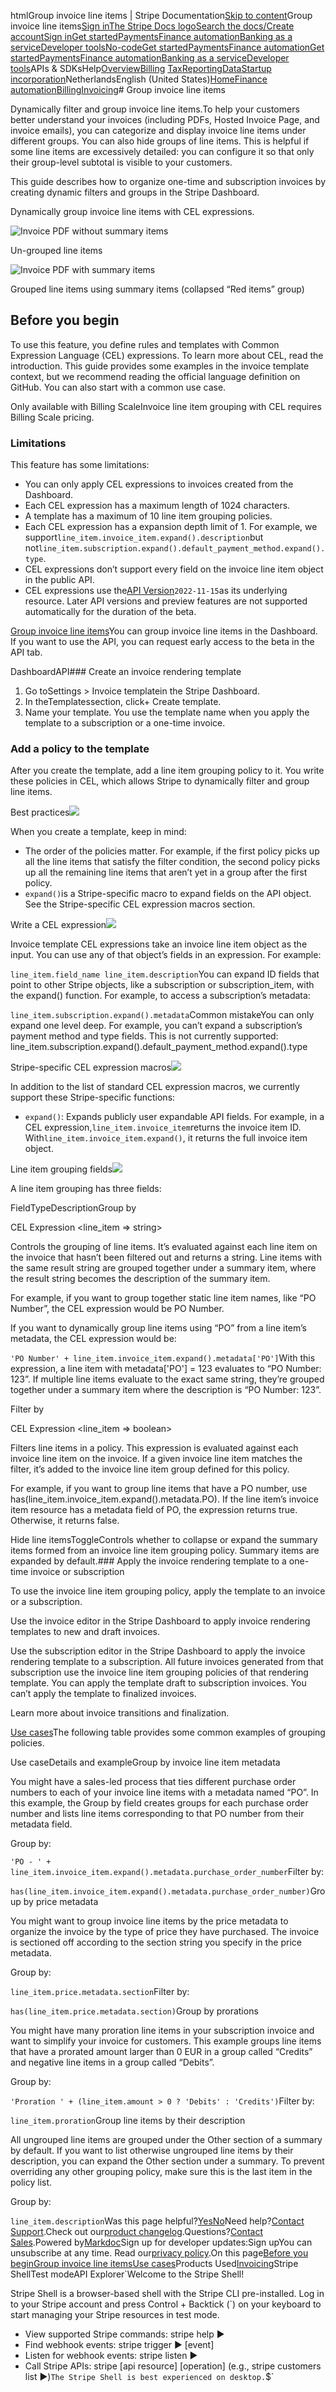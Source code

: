 htmlGroup invoice line items | Stripe Documentation[Skip to content](#main-content)Group invoice line items[Sign in](https://dashboard.stripe.com/login?redirect=https%3A%2F%2Fdocs.stripe.com%2Finvoicing%2Fgroup-line-items)[The Stripe Docs logo](/)[Search the docs/](#)[Create account](https://dashboard.stripe.com/register/invoicing)[Sign in](https://dashboard.stripe.com/login?redirect=https%3A%2F%2Fdocs.stripe.com%2Finvoicing%2Fgroup-line-items)[Get started](/get-started)[Payments](/payments)[Finance automation](/finance-automation)[Banking as a service](/financial-services)[Developer tools](/development)[No-code](/no-code)[Get started](/get-started)[Payments](/payments)[Finance automation](/finance-automation)[](#)[Get started](/get-started)[Payments](/payments)[Finance automation](/finance-automation)[Banking as a service](/financial-services)[Developer tools](/development)[](#)APIs & SDKsHelp[Overview](/docs/finance-automation)[Billing](#)
[Tax](#)[Reporting](#)[Data](#)[Startup incorporation](#)NetherlandsEnglish (United States)[](#)[](#)[Home](/docs)[Finance automation](/docs/finance-automation)[Billing](/docs/billing)[Invoicing](/docs/invoicing)# Group invoice line items

Dynamically filter and group invoice line items.To help your customers better understand your invoices (including PDFs, Hosted Invoice Page, and invoice emails), you can categorize and display invoice line items under different groups. You can also hide groups of line items. This is helpful if some line items are excessively detailed: you can configure it so that only their group-level subtotal is visible to your customers.

This guide describes how to organize one-time and subscription invoices by creating dynamic filters and groups in the Stripe Dashboard.

Dynamically group invoice line items with CEL expressions.

![Invoice PDF without summary items](https://b.stripecdn.com/docs-statics-srv/assets/summary-items-ungrouped.aebd6d3acceb95a1dcc27f4cb5f0e1ab.png)

Un-grouped line items

![Invoice PDF with summary items](https://b.stripecdn.com/docs-statics-srv/assets/summary-items-grouped.101c38cbe8b978d59a1eb9a59abe5005.png)

Grouped line items using summary items (collapsed “Red items” group)

## Before you begin

To use this feature, you define rules and templates with Common Expression Language (CEL) expressions. To learn more about CEL, read the introduction. This guide provides some examples in the invoice template context, but we recommend reading the official language definition on GitHub. You can also start with a common use case.

Only available with Billing ScaleInvoice line item grouping with CEL requires Billing Scale pricing.

### Limitations

This feature has some limitations:

- You can only apply CEL expressions to invoices created from the Dashboard.
- Each CEL expression has a maximum length of 1024 characters.
- A template has a maximum of 10 line item grouping policies.
- Each CEL expression has a expansion depth limit of 1. For example, we support`line_item.invoice_item.expand().description`but not`line_item.subscription.expand().default_payment_method.expand().type`.
- CEL expressions don’t support every field on the invoice line item object in the public API.
- CEL expressions use the[API Version](/upgrades)`2022-11-15`as its underlying resource. Later API versions and preview features are not supported automatically for the duration of the beta.

[Group invoice line items](#group-invoice-line-items)You can group invoice line items in the Dashboard. If you want to use the API, you can request early access to the beta in the API tab.

DashboardAPI### Create an invoice rendering template

1. Go toSettings > Invoice templatein the Stripe Dashboard.
2. In theTemplatessection, click+ Create template.
3. Name your template. You use the template name when you apply the template to a subscription or a one-time invoice.

### Add a policy to the template

After you create the template, add a line item grouping policy to it. You write these policies in CEL, which allows Stripe to dynamically filter and group line items.

Best practices![](https://b.stripecdn.com/docs-statics-srv/assets/fcc3a1c24df6fcffface6110ca4963de.svg)

When you create a template, keep in mind:

- The order of the policies matter. For example, if the first policy picks up all the line items that satisfy the filter condition, the second policy picks up all the remaining line items that aren’t yet in a group after the first policy.
- `expand()`is a Stripe-specific macro to expand fields on the API object. See the Stripe-specific CEL expression macros section.

Write a CEL expression![](https://b.stripecdn.com/docs-statics-srv/assets/fcc3a1c24df6fcffface6110ca4963de.svg)

Invoice template CEL expressions take an invoice line item object as the input. You can use any of that object’s fields in an expression. For example:

`line_item.field_name
line_item.description`You can expand ID fields that point to other Stripe objects, like a subscription or subscription_item, with the  expand() function. For example, to access a subscription’s metadata:

`line_item.subscription.expand().metadata`Common mistakeYou can only expand one level deep. For example, you can’t expand a subscription’s payment method and type fields. This is not currently supported: line_item.subscription.expand().default_payment_method.expand().type

Stripe-specific CEL expression macros![](https://b.stripecdn.com/docs-statics-srv/assets/fcc3a1c24df6fcffface6110ca4963de.svg)

In addition to the list of standard CEL expression macros, we currently support these Stripe-specific functions:

- `expand()`: Expands publicly user expandable API fields. For example, in a CEL expression,`line_item.invoice_item`returns the invoice item ID. With`line_item.invoice_item.expand()`, it returns the full invoice item object.

Line item grouping fields![](https://b.stripecdn.com/docs-statics-srv/assets/fcc3a1c24df6fcffface6110ca4963de.svg)

A line item grouping has three fields:

FieldTypeDescriptionGroup by

CEL Expression <line_item => string>

Controls the grouping of line items. It’s evaluated against each line item on the invoice that hasn’t been filtered out and returns a string. Line items with the same result string are grouped together under a summary item, where the result string becomes the description of the summary item.

For example, if you want to group together static line item names, like “PO Number”, the CEL expression would be PO Number.

If you want to dynamically group line items using “PO” from a line item’s metadata, the CEL expression would be:

`'PO Number' + line_item.invoice_item.expand().metadata['PO']`With this expression, a line item with metadata['PO'] = 123 evaluates to “PO Number: 123”. If multiple line items evaluate to the exact same string, they’re grouped together under a summary item where the description is “PO Number: 123”.

Filter by

CEL Expression <line_item => boolean>

Filters line items in a policy. This expression is evaluated against each invoice line item on the invoice. If a given invoice line item matches the filter, it’s added to the invoice line item group defined for this policy.

For example, if you want to group line items that have a PO number, use has(line_item.invoice_item.expand().metadata.PO). If the line item’s invoice item resource has a metadata field of PO, the expression returns true. Otherwise, it returns false.

Hide line itemsToggleControls whether to collapse or expand the summary items formed from an invoice line item grouping policy. Summary items are expanded by default.### Apply the invoice rendering template to a one-time invoice or subscription

To use the invoice line item grouping policy, apply the template to an invoice or a subscription.

Use the invoice editor in the Stripe Dashboard to apply invoice rendering templates to new and draft invoices.

Use the subscription editor in the Stripe Dashboard to apply the invoice rendering template to a subscription. All future invoices generated from that subscription use the invoice line item grouping policies of that rendering template. You can apply the template draft to subscription invoices. You can’t apply the template to finalized invoices.

Learn more about invoice transitions and finalization.

[Use cases](#use-cases)The following table provides some common examples of grouping policies.

Use caseDetails and exampleGroup by invoice line item metadata

You might have a sales-led process that ties different purchase order numbers to each of your invoice line items with a metadata named “PO”. In this example, the Group by field creates groups for each purchase order number and lists line items corresponding to that PO number from their metadata field.

Group by:

`'PO - ' + line_item.invoice_item.expand().metadata.purchase_order_number`Filter by:

`has(line_item.invoice_item.expand().metadata.purchase_order_number)`Group by price metadata

You might want to group invoice line items by the price metadata to organize the invoice by the type of price they have purchased. The invoice is sectioned off according to the section string you specify in the price metadata.

Group by:

`line_item.price.metadata.section`Filter by:

`has(line_item.price.metadata.section)`Group by prorations

You might have many proration line items in your subscription invoice and want to simplify your invoice for customers. This example groups line items that have a prorated amount larger than 0 EUR in a group called “Credits” and negative line items in a group called “Debits”.

Group by:

`'Proration ' + (line_item.amount > 0 ? 'Debits' : 'Credits')`Filter by:

`line_item.proration`Group line items by their description

All ungrouped line items are grouped under the Other section of a summary by default. If you want to list otherwise ungrouped line items by their description, you can expand the Other section under a summary. To prevent overriding any other grouping policy, make sure this is the last item in the policy list.

Group by:

`line_item.description`Was this page helpful?[Yes](#)[No](#)Need help?[Contact Support](https://support.stripe.com/).Check out our[product changelog](https://stripe.com/blog/changelog).Questions?[Contact Sales](https://stripe.com/contact/sales).Powered by[Markdoc](https://markdoc.dev)Sign up for developer updates:Sign upYou can unsubscribe at any time. Read our[privacy policy](https://stripe.com/privacy).On this page[Before you begin](#before-you-begin)[Group invoice line items](#group-invoice-line-items)[Use cases](#use-cases)Products Used[Invoicing](/invoicing)Stripe ShellTest modeAPI Explorer[](https://stripe.com/docs/stripe-cli#install)`Welcome to the Stripe Shell!

Stripe Shell is a browser-based shell with the Stripe CLI pre-installed. Log in to your
Stripe account and press Control + Backtick (`) on your keyboard to start managing your Stripe
resources in test mode.

- View supported Stripe commands: stripe help ▶️
- Find webhook events: stripe trigger ▶️ [event]
- Listen for webhook events: stripe listen ▶
- Call Stripe APIs: stripe [api resource] [operation] (e.g., stripe customers list ▶️)`The Stripe Shell is best experienced on desktop.`$`